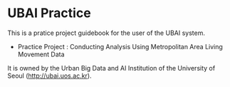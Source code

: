 # UBAI Practice

This is a pratice project guidebook for the user of the UBAI system.

- Practice Project : Conducting Analysis Using Metropolitan Area Living Movement Data
  
It is owned by the Urban Big Data and AI Institution of the University of Seoul (http://ubai.uos.ac.kr).
